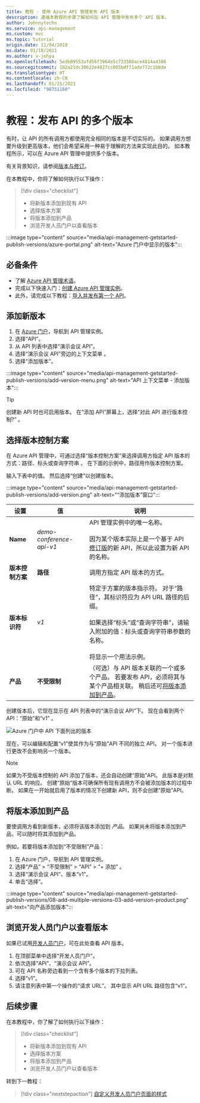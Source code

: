 ```yaml
---
title: 教程 - 使用 Azure API 管理发布 API 版本
description: 遵循本教程的步骤了解如何在 API 管理中发布多个 API 版本。
author: Johnnytechn
ms.service: api-management
ms.custom: mvc
ms.topic: tutorial
origin.date: 11/04/2019
ms.date: 01/18/2021
ms.author: v-johya
ms.openlocfilehash: 5edb09553afd56f3964e5c733508ace4814a4388
ms.sourcegitcommit: 102a21dc30622e4827cc005bdf71ade772c1b8de
ms.translationtype: HT
ms.contentlocale: zh-CN
ms.lasthandoff: 01/25/2021
ms.locfileid: "98751160"
---
```

# <a name="tutorial-publish-multiple-versions-of-your-api"></a>教程：发布 API 的多个版本 

有时，让 API 的所有调用方都使用完全相同的版本是不切实际的。 如果调用方想要升级到更高版本，他们会希望采用一种易于理解的方法来实现此目的。 如本教程所示，可以在 Azure API 管理中提供多个版本。 

有关背景知识，请参阅[版本与修订](https://azure.microsoft.com/blog/versions-revisions/)。

在本教程中，你将了解如何执行以下操作：

> [!div class="checklist"]
> * 将新版本添加到现有 API
> * 选择版本方案
> * 将版本添加到产品
> * 浏览开发人员门户以查看版本

:::image type="content" source="media/api-management-getstarted-publish-versions/azure-portal.png" alt-text="Azure 门户中显示的版本":::

## <a name="prerequisites"></a>必备条件

+ 了解 [Azure API 管理术语](api-management-terminology.md)。
+ 完成以下快速入门：[创建 Azure API 管理实例](get-started-create-service-instance.md)。
+ 此外，请完成以下教程：[导入并发布第一个 API](import-and-publish.md)。

## <a name="add-a-new-version"></a>添加新版本

1. 在 [Azure 门户](https://portal.azure.cn)，导航到 API 管理实例。
1. 选择“API”。
1. 从 API 列表中选择“演示会议 API”。 
1. 选择“演示会议 API”旁边的上下文菜单 。
1. 选择“添加版本”。

:::image type="content" source="media/api-management-getstarted-publish-versions/add-version-menu.png" alt-text="API 上下文菜单 - 添加版本":::


> [!TIP]
> 创建新 API 时也可启用版本。 在“添加 API”屏幕上，选择“对此 API 进行版本控制?” 。

## <a name="choose-a-versioning-scheme"></a>选择版本控制方案

在 Azure API 管理中，可通过选择“版本控制方案”来选择调用方指定 API 版本的方式：路径、标头或查询字符串 。 在下面的示例中，路径用作版本控制方案。

输入下表中的值。 然后选择“创建”以创建版本。

:::image type="content" source="media/api-management-getstarted-publish-versions/add-version.png" alt-text="“添加版本”窗口":::



|设置   |值  |说明  |
|---------|---------|---------|
|**Name**     |  *demo-conference-api-v1*       |  API 管理实例中的唯一名称。<br/><br/>因为某个版本实际上是一个基于 API [修订版](api-management-get-started-revise-api.md)的新 API，所以此设置为新 API 的名称。   |
|**版本控制方案**     |  **路径**       |  调用方指定 API 版本的方式。     |
|**版本标识符**     |  *v1*       |  特定于方案的版本指示符。 对于“路径”，其标识符应为 API URL 路径的后缀。 <br/><br/> 如果选择“标头”或“查询字符串”，请输入附加的值：标头或查询字符串参数的名称。 <br/><br/> 将显示一个用法示例。        |
|**产品**     |  **不受限制**       |  （可选）与 API 版本关联的一个或多个产品。 若要发布 API，必须将其与某个产品相关联。 稍后还可[将版本添加到产品](#add-the-version-to-a-product)。      |

创建版本后，它现在显示在 API 列表中的“演示会议 API”下。 现在会看到两个 API：“原始”和“v1” 。

![Azure 门户中 API 下面列出的版本](./media/api-management-getstarted-publish-versions/version-list.png)

现在，可以编辑和配置“v1”使其作为与“原始”API 不同的独立 API。  对一个版本进行更改不会影响另一个版本。

> [!Note]
> 如果为不受版本控制的 API 添加了版本，还会自动创建“原始”API。 此版本是对默认 URL 的响应。 创建“原始”版本可确保所有现有调用方不会被添加版本的过程中断。 如果在一开始就启用了版本的情况下创建新 API，则不会创建“原始”API。

## <a name="add-the-version-to-a-product"></a>将版本添加到产品

要使调用方看到新版本，必须将该版本添加到 *产品*。 如果尚未将版本添加到产品，可以随时将其添加到产品。

例如，若要将版本添加到“不受限制”产品：
1. 在 Azure 门户，导航到 API 管理实例。
1. 选择“产品” > “不受限制” > “API” > “+ 添加”   。
1. 选择“演示会议 API”、版本“v1”。 
1. 单击“选择”。

:::image type="content" source="media/api-management-getstarted-publish-versions/08-add-multiple-versions-03-add-version-product.png" alt-text="向产品添加版本":::

## <a name="browse-the-developer-portal-to-see-the-version"></a>浏览开发人员门户以查看版本

如果已试用[开发人员门户](api-management-howto-developer-portal-customize.md)，可在此处查看 API 版本。

1. 在顶部菜单中选择“开发人员门户”。
2. 依次选择“API”、“演示会议 API”。
3. 可在 API 名称旁边看到一个含有多个版本的下拉列表。
4. 选择“v1”。
5. 请注意列表中第一个操作的“请求 URL”。 其中显示 API URL 路径包含“v1”。

## <a name="next-steps"></a>后续步骤

在本教程中，你了解了如何执行以下操作：

> [!div class="checklist"]
> * 将新版本添加到现有 API
> * 选择版本方案 
> * 将版本添加到产品
> * 浏览开发人员门户以查看版本

转到下一教程：

> [!div class="nextstepaction"]
> [自定义开发人员门户页面的样式](api-management-howto-developer-portal-customize.md)

